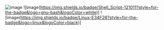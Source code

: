 ![image](https://img.shields.io/badge/Python-3776AB?style=for-the-badge&logo=python&logoColor=white) 
![image(https://img.shields.io/badge/Shell_Script-121011?style=for-the-badge&logo=gnu-bash&logoColor=white)]
![image(https://img.shields.io/badge/Linux-E34F26?style=for-the-badge&logo=linux&logoColor=black)]
